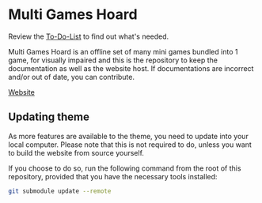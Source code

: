 # Multi Games Hoard
Review the [To-Do-List](https://gamemgh.github.io/to-do-list) to find out what's needed.

Multi Games Hoard is an offline set of many mini games bundled into 1 game, for visually impaired and this is the repository to keep the documentation as well as the website host. If documentations are incorrect and/or out of date, you can contribute.

[Website](https://gamemgh.github.io)

## Updating theme
As more features are available to the theme, you need to update into your local computer. Please note that this is not required to do, unless you want to build the website from source yourself.

If you choose to do so, run the following command from the root of this repository, provided that you have the necessary tools installed:
```bash
git submodule update --remote
```